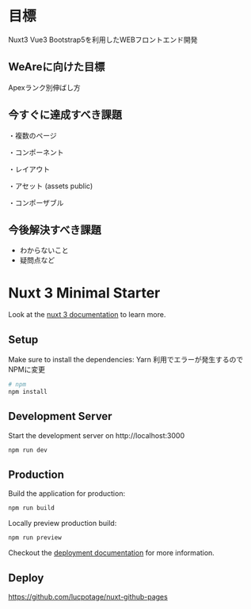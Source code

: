 # 目標

Nuxt3 Vue3 Bootstrap5を利用したWEBフロントエンド開発

## WeAreに向けた目標
Apexランク別伸ばし方

## 今すぐに達成すべき課題

・複数のページ

・コンポーネント

・レイアウト

・アセット (assets public)

・コンポーザブル

## 今後解決すべき課題

- わからないこと
- 疑問点など

# Nuxt 3 Minimal Starter

Look at the [nuxt 3 documentation](https://v3.nuxtjs.org) to learn more.

## Setup

Make sure to install the dependencies:
Yarn 利用でエラーが発生するのでNPMに変更

```bash
# npm
npm install

```

## Development Server

Start the development server on http://localhost:3000

```bash
npm run dev
```

## Production

Build the application for production:

```bash
npm run build
```

Locally preview production build:

```bash
npm run preview
```

Checkout the [deployment documentation](https://v3.nuxtjs.org/guide/deploy/presets) for more information.

## Deploy

<https://github.com/lucpotage/nuxt-github-pages>

